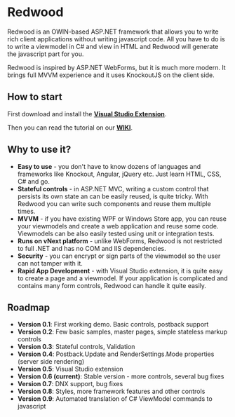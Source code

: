 Redwood
=======

Redwood is an OWIN-based ASP.NET framework that allows you to write rich client applications without writing javascript code. All you have to do is to write a viewmodel in C# and view in HTML and Redwood will generate the javascript part for you.

Redwood is inspired by ASP.NET WebForms, but it is much more modern. It brings full MVVM experience and it uses KnockoutJS on the client side.


How to start
------------

First download and install the **[Visual Studio Extension](http://riganti.cz/download/Redwood.VS2015Extension_v0.6.zip)**.

Then you can read the tutorial on our **[WIKI](https://github.com/riganti/redwood/wiki)**.



Why to use it?
--------------

+ **Easy to use** - you don't have to know dozens of languages and frameworks like Knockout, Angular, jQuery etc. Just learn HTML, CSS, C# and go.
+ **Stateful controls** - in ASP.NET MVC, writing a custom control that persists its own state an can be easily reused, is quite tricky. With Redwood you can write such components and reuse them multiple times. 
+ **MVVM** - if you have existing WPF or Windows Store app, you can reuse your viewmodels and create a web application and reuse some code. Viewmodels can be also easily tested using unit or integration tests.
+ **Runs on vNext platform** - unlike WebForms, Redwood is not restricted to full .NET and has no COM and IIS dependencies. 
+ **Security** - you can encrypt or sign parts of the viewmodel so the user can not tamper with it. 
+ **Rapid App Development** - with Visual Studio extension, it is quite easy to create a page and a viewmodel. If your application is complicated and contains many form controls, Redwood can handle it quite easily.


Roadmap
-------

+ **Version 0.1**: First working demo. Basic controls, postback support
+ **Version 0.2**: Few basic samples, master pages, simple stateless markup controls
+ **Version 0.3**: Stateful controls, Validation
+ **Version 0.4**: Postback.Update and RenderSettings.Mode properties (server side rendering)
+ **Version 0.5**: Visual Studio extension
+ **Version 0.6 (current)**: Stable version - more controls, several bug fixes
+ **Version 0.7**: DNX support, bug fixes
+ **Version 0.8**: Styles, more framework features and other controls
+ **Version 0.9**: Automated translation of C# ViewModel commands to javascript
